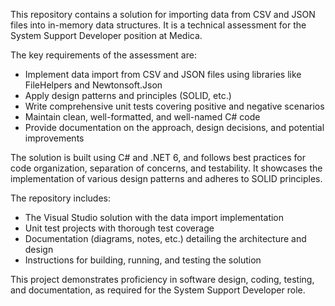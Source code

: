 This repository contains a solution for importing data from CSV and JSON files into in-memory data structures. It is a technical assessment for the System Support Developer position at Medica.

The key requirements of the assessment are:

- Implement data import from CSV and JSON files using libraries like FileHelpers and Newtonsoft.Json
- Apply design patterns and principles (SOLID, etc.)
- Write comprehensive unit tests covering positive and negative scenarios
- Maintain clean, well-formatted, and well-named C# code
- Provide documentation on the approach, design decisions, and potential improvements

The solution is built using C# and .NET 6, and follows best practices for code organization, separation of concerns, and testability. It showcases the implementation of various design patterns and adheres to SOLID principles.

The repository includes:

- The Visual Studio solution with the data import implementation
- Unit test projects with thorough test coverage
- Documentation (diagrams, notes, etc.) detailing the architecture and design
- Instructions for building, running, and testing the solution

This project demonstrates proficiency in software design, coding, testing, and documentation, as required for the System Support Developer role.
